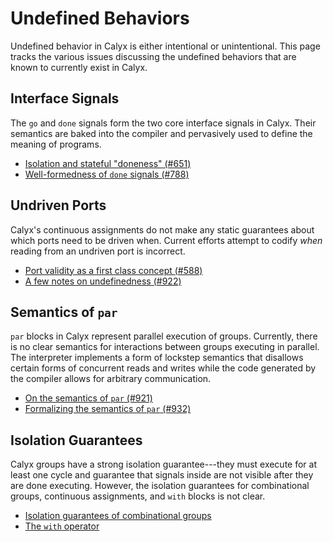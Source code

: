 # Undefined Behaviors

Undefined behavior in Calyx is either intentional or unintentional. This page tracks the various issues discussing the undefined behaviors that are known to currently exist in Calyx.

## Interface Signals

The `go` and `done` signals form the two core interface signals in Calyx. Their semantics are baked into the compiler and pervasively used to define the meaning of programs.

- [Isolation and stateful "doneness" (#651)](https://github.com/cucapra/calyx/discussions/651)
- [Well-formedness of `done` signals (#788)](https://github.com/cucapra/calyx/discussions/788)

## Undriven Ports

Calyx's continuous assignments do not make any static guarantees about which ports need to be driven when. Current efforts attempt to codify *when* reading from an undriven port is incorrect.

- [Port validity as a first class concept (#588)](https://github.com/cucapra/calyx/discussions/588)
- [A few notes on undefinedness (#922)](https://github.com/cucapra/calyx/discussions/922)

## Semantics of `par`

`par` blocks in Calyx represent parallel execution of groups. Currently, there is no clear semantics for interactions between groups executing in parallel. The interpreter implements a form of lockstep semantics that disallows certain forms of concurrent reads and writes while the code generated by the compiler allows for arbitrary communication.

- [On the semantics of `par` (#921)](https://github.com/cucapra/calyx/discussions/921)
- [Formalizing the semantics of `par` (#932)](https://github.com/cucapra/calyx/discussions/932)

## Isolation Guarantees

Calyx groups have a strong isolation guarantee---they must execute for at least one cycle and guarantee that signals inside are not visible after they are done executing.
However, the isolation guarantees for combinational groups, continuous assignments, and `with` blocks is not clear.

- [Isolation guarantees of combinational groups](https://github.com/cucapra/calyx/discussions/927)
- [The `with` operator](https://github.com/cucapra/calyx/discussions/934)

